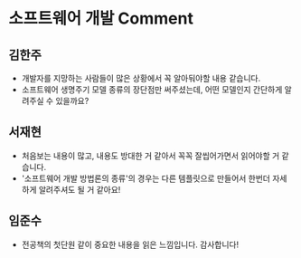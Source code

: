 # 소프트웨어 개발 Comment

## 김한주

- 개발자를 지망하는 사람들이 많은 상황에서 꼭 알아둬야할 내용 같습니다.
- 소프트웨어 생명주기 모델 종류의 장단점만 써주셨는데, 어떤 모델인지 간단하게 알려주실 수 있을까요?


## 서재현
- 처음보는 내용이 많고, 내용도 방대한 거 같아서 꼭꼭 잘씹어가면서 읽어야할 거 같습니다.
- '소프트웨어 개발 방법론의 종류'의 경우는 다른 템플릿으로 만들어서 한번더 자세하게 알려주셔도 될 거 같아요!

## 임준수
- 전공책의 첫단원 같이 중요한 내용을 읽은 느낌입니다. 감사합니다!
